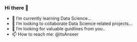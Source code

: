 ### Hi there 👋

- 🌱 I’m currently learning Data Science...
- 👯 I’m looking to collaborate Data Science related projects...
- 🤔 I’m looking for valuable guidlines from you..
- 📫 How to reach me: @itsAnseer
